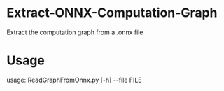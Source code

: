# Extract-ONNX-Computation-Graph
Extract the computation graph from a .onnx file 

# Usage
usage: ReadGraphFromOnnx.py [-h] --file FILE

